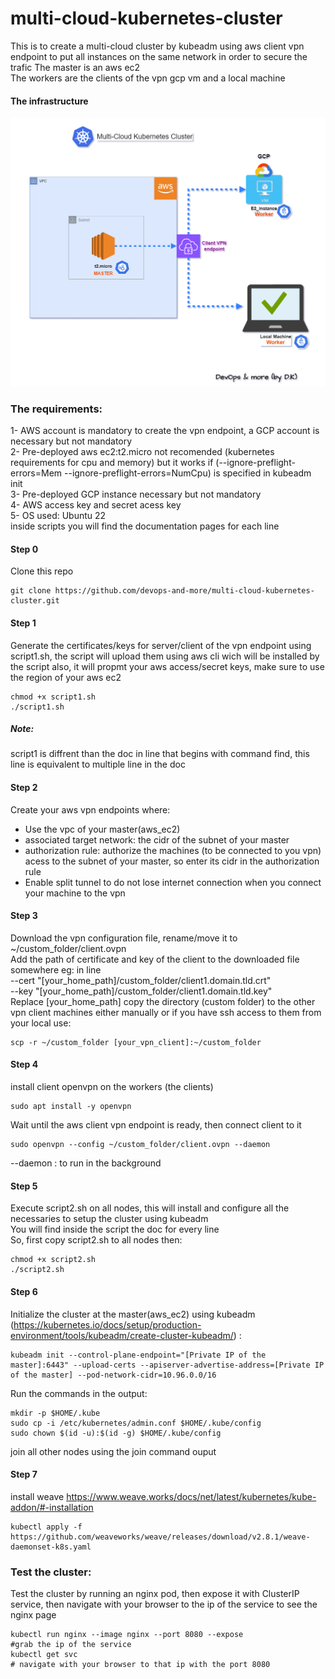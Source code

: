 # multi-cloud-kubernetes-cluster
This is to create a multi-cloud cluster by kubeadm using aws client vpn endpoint to put all instances on the same network in order to secure the trafic
The master is an aws ec2  
The workers are the clients of the vpn gcp vm and a local machine  
#### The infrastructure
<p align="center">
  <img src="ifra.gif" width="600" title="hover text">
</p>

### The requirements:
1- AWS account is mandatory to create the vpn endpoint, a GCP account is necessary but not mandatory  
2- Pre-deployed aws ec2:t2.micro not recomended (kubernetes requirements for cpu and memory) but it works if (--ignore-preflight-errors=Mem --ignore-preflight-errors=NumCpu) is specified in kubeadm init  
3- Pre-deployed GCP instance necessary but not mandatory  
4- AWS access key and secret acess key  
5- OS used: Ubuntu 22  
inside scripts you will find the documentation pages for each line
#### Step 0 
Clone this repo  
```  
git clone https://github.com/devops-and-more/multi-cloud-kubernetes-cluster.git
```
#### Step 1
Generate the certificates/keys for server/client of the vpn endpoint using script1.sh, the script will upload them using aws cli wich will be installed by the script also, it will propmt your aws access/secret keys, make sure to use the region of your aws ec2  
```
chmod +x script1.sh
./script1.sh
```
##### Note:  
script1 is diffrent than the doc in line that begins with command find, this line is equivalent to multiple line in the doc  
#### Step 2
Create your aws vpn endpoints where:  
- Use the vpc of your master(aws_ec2)  
- associated target network: the cidr of the subnet of your master  
- authorization rule: authorize the machines (to be connected to you vpn) acess to the subnet of your master, so enter its cidr in the authorization rule
- Enable split tunnel to do not lose internet connection when you connect your machine to the vpn
#### Step 3  
Download the vpn configuration file, rename/move it to  ~/custom_folder/client.ovpn  
Add the path of certificate and key of the client to the downloaded file somewhere eg: in line  
--cert "[your_home_path]/custom_folder/client1.domain.tld.crt"  
--key "[your_home_path]/custom_folder/client1.domain.tld.key"  
Replace [your_home_path]
copy the directory (custom folder) to the other vpn client machines either manually or if you have ssh access to them from your local use:  
```
scp -r ~/custom_folder [your_vpn_client]:~/custom_folder
```  
#### Step 4  
install client openvpn on the workers (the clients)  
```
sudo apt install -y openvpn
```
Wait until the aws client vpn endpoint is ready, then connect client to it  
```
sudo openvpn --config ~/custom_folder/client.ovpn --daemon
```
--daemon : to run in the background  
#### Step 5
Execute script2.sh on all nodes, this will install and configure all the necessaries to setup the cluster using kubeadm  
You will find inside the script the doc for every line  
So, first copy script2.sh to all nodes then:
```
chmod +x script2.sh
./script2.sh
```
#### Step 6
Initialize the cluster at the master(aws_ec2) using kubeadm (https://kubernetes.io/docs/setup/production-environment/tools/kubeadm/create-cluster-kubeadm/) :  
```
kubeadm init --control-plane-endpoint="[Private IP of the master]:6443" --upload-certs --apiserver-advertise-address=[Private IP of the master] --pod-network-cidr=10.96.0.0/16
```
Run the commands in the output:  
``` 
mkdir -p $HOME/.kube
sudo cp -i /etc/kubernetes/admin.conf $HOME/.kube/config
sudo chown $(id -u):$(id -g) $HOME/.kube/config
``` 
join all other nodes using the join command ouput  
#### Step 7 
install weave https://www.weave.works/docs/net/latest/kubernetes/kube-addon/#-installation 
```
kubectl apply -f https://github.com/weaveworks/weave/releases/download/v2.8.1/weave-daemonset-k8s.yaml
```
### Test the cluster:
Test the cluster by running an nginx pod, then expose it with ClusterIP service, then navigate with your browser to the ip of the service to see the nginx page
```
kubectl run nginx --image nginx --port 8080 --expose
#grab the ip of the service
kubectl get svc
# navigate with your browser to that ip with the port 8080
```
